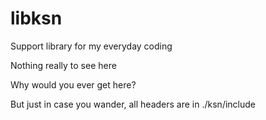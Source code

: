 # libksn
Support library for my everyday coding

Nothing really to see here


Why would you ever get here?

But just in case you wander, all headers are in ./ksn/include
